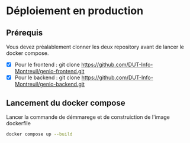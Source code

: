 # Déploiement en production

## Prérequis

Vous devez préalablement clonner les deux repository avant de lancer le docker compose.

- [x] Pour le frontend : git clone https://github.com/DUT-Info-Montreuil/genio-frontend.git
- [x] Pour le backend : git clone https://github.com/DUT-Info-Montreuil/genio-backend.git

## Lancement du docker compose

Lancer la commande de démmarege et de construiction de l'image dockerfile

```bash
docker compose up --build
```